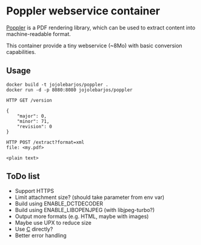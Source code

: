 
# Poppler webservice container

[Poppler](https://poppler.freedesktop.org/) is a PDF rendering library, which can be used to extract content into machine-readable format.

This container provide a tiny webservice (~8Mo) with basic conversion capabilities.


## Usage

```
docker build -t jojolebarjos/poppler .
docker run -d -p 8080:8080 jojolebarjos/poppler
```

```
HTTP GET /version

{
    "major": 0,
    "minor": 71,
    "revision": 0
}
```

```
HTTP POST /extract?format=xml
file: <my.pdf>

<plain text>
```


## ToDo list

 * Support HTTPS
 * Limit attachment size? (should take parameter from env var)
 * Build using ENABLE_DCTDECODER
 * Build using ENABLE_LIBOPENJPEG (with libjpeg-turbo?)
 * Output more formats (e.g. HTML, maybe with images)
 * Maybe use UPX to reduce size
 * Use [C](https://blog.golang.org/c-go-cgo) directly?
 * Better error handling
